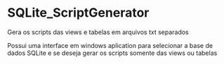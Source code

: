 # SQLite_ScriptGenerator
Gera os scripts das views e tabelas em arquivos txt separados

Possui uma interface em windows aplication para selecionar a base de dados SQLite e se deseja gerar os scripts somente das views ou tabelas
